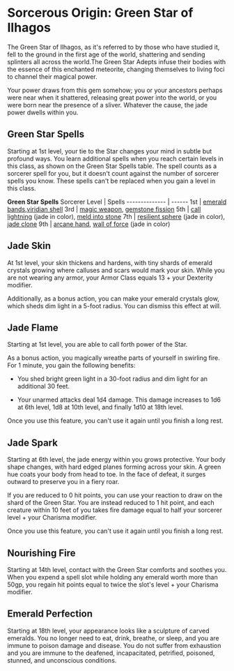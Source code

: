 # Sorcerous Origin: Green Star of Ilhagos
The Green Star of Ilhagos, as it's referred to by those who have studied it, fell to the ground in the first age of the world, shattering and sending splinters all across the world.The Green Star Adepts infuse their bodies with the essence of this enchanted meteorite, changing themselves to living foci to channel their magical power.

Your power draws from this gem somehow; you or your ancestors perhaps were near when it shattered, releasing great power into the world, or you were born near the presence of a sliver. Whatever the cause, the jade power dwells within you.

## Green Star Spells
Starting at 1st level, your tie to the Star changes your mind in subtle but profound ways. You learn additional spells when you reach certain levels in this class, as shown on the Green Star Spells table. The spell counts as a sorcerer spell for you, but it doesn't count against the number of sorcerer spells you know. These spells can't be replaced when you gain a level in this class.

**Green Star Spells**
Sorcerer Level | Spells 
-------------- | ------
1st | [emerald bands](../../Magic/Spells/emerald-bands.md),[viridian shell](../../Magic/Spells/viridian-shell.md)
3rd | [magic weapon](https://www.dndbeyond.com/spells/magic-weapon),  [gemstone fission](../../Magic/Spells/gemstone-fission.md)
5th | [call lightning](https://www.dndbeyond.com/spells/call-lightning) (jade in color), [meld into stone](https://www.dndbeyond.com/spells/meld-into-stone)
7th | [resilient sphere](https://www.dndbeyond.com/spells/resilient-sphere) (jade in color), [jade clone](../../Magic/Spells/jade-clone.md)
9th | [arcane hand](https://www.dndbeyond.com/spells/arcane-hand), [wall of force](https://www.dndbeyond.com/spells/wall-of-force) (jade in color)

## Jade Skin
At 1st level, your skin thickens and hardens, with tiny shards of emerald crystals growing where calluses and scars would mark your skin. While you are not wearing any armor, your Armor Class equals 13 + your Dexterity modifier.

Additionally, as a bonus action, you can make your emerald crystals glow, which sheds dim light in a 5-foot radius. You can dismiss this effect at will.

## Jade Flame
Starting at 1st level, you are able to call forth power of the Star.

As a bonus action, you magically wreathe parts of yourself in swirling fire. For 1 minute, you gain the following benefits:

* You shed bright green light in a 30-foot radius and dim light for an additional 30 feet.

* Your unarmed attacks deal 1d4 damage. This damage increases to 1d6 at 6th level, 1d8 at 10th level, and finally 1d10 at 18th level.

Once you use this feature, you can't use it again until you finish a long rest.

## Jade Spark
Starting at 6th level, the jade energy within you grows protective. Your body shape changes, with hard edged planes forming across your skin. A green hue coats your body from head to toe. In the face of defeat, it surges outward to preserve you in a fiery roar.

If you are reduced to 0 hit points, you can use your reaction to draw on the shard of the Green Star. You are instead reduced to 1 hit point, and each creature within 10 feet of you takes fire damage equal to half your sorcerer level + your Charisma modifier.

Once you use this feature, you can't use it again until you finish a long rest.

## Nourishing Fire
Starting at 14th level, contact with the Green Star comforts and soothes you. When you expend a spell slot while holding any emerald worth more than 50gp, you regain hit points equal to twice the slot's level + your Charisma modifier.

## Emerald Perfection
Starting at 18th level, your appearance looks like a sculpture of carved emeralds. You no longer need to eat, drink, breathe, or sleep, and you are immune to poison damage and disease. You do not suffer from exhaustion and you are immune to the deafened, incapacitated, petrified, poisoned, stunned, and unconscious conditions.
